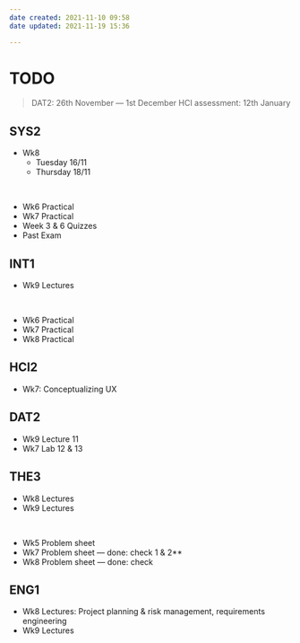 ```yaml
---
date created: 2021-11-10 09:58
date updated: 2021-11-19 15:36

---
```


# TODO

> DAT2: 26th November — 1st December
> HCI assessment: 12th January

## SYS2

- Wk8
  - Tuesday 16/11
  - Thursday 18/11

<br>

- Wk6 Practical
- Wk7 Practical
- Week 3 & 6 Quizzes
- Past Exam

## INT1

- Wk9 Lectures

<br>

- Wk6 Practical
- Wk7 Practical
- Wk8 Practical

## HCI2

- Wk7: Conceptualizing UX

## DAT2

- Wk9 Lecture 11
- Wk7 Lab 12 & 13

## THE3

- Wk8 Lectures
- Wk9 Lectures

<br>

- Wk5 Problem sheet
- Wk7 Problem sheet — done: check 1 & 2**
- Wk8 Problem sheet — done: check

## ENG1

- Wk8 Lectures: Project planning & risk management, requirements engineering
- Wk9 Lectures
